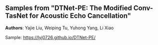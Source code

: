 ## Samples from "DTNet-PE: The Modified Conv-TasNet for Acoustic Echo Cancellation"
__Authors__: Yajie Liu, Weiping Tu, Yuhong Yang, Li Xiao


Sample: https://lyj0726.github.io/DTNet-PE/
